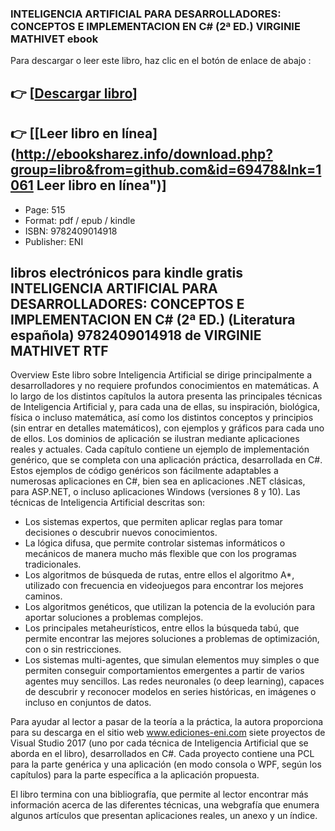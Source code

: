 ### INTELIGENCIA ARTIFICIAL PARA DESARROLLADORES: CONCEPTOS E IMPLEMENTACION EN C# (2ª ED.) VIRGINIE MATHIVET ebook

Para descargar o leer este libro, haz clic en el botón de enlace de abajo :

## 👉  [**[Descargar libro](http://ebooksharez.info/download.php?group=libro&from=github.com&id=69478&lnk=1061 "Descargar libro")**]

## 👉  [**[Leer libro en línea](http://ebooksharez.info/download.php?group=libro&from=github.com&id=69478&lnk=1061 Leer libro en línea")**]




* Page: 515
* Format: pdf / epub / kindle
* ISBN: 9782409014918
* Publisher:  ENI 

## libros electrónicos para kindle gratis INTELIGENCIA ARTIFICIAL PARA DESARROLLADORES: CONCEPTOS E IMPLEMENTACION EN C# (2ª ED.) (Literatura española) 9782409014918 de VIRGINIE MATHIVET RTF

Overview
Este libro sobre Inteligencia Artificial se dirige principalmente a desarrolladores y no requiere profundos conocimientos en matemáticas. A lo largo de los distintos capítulos la autora presenta las principales técnicas de Inteligencia Artificial y, para cada una de ellas, su inspiración, biológica, física o incluso matemática, así como los distintos conceptos y principios (sin entrar en detalles matemáticos), con ejemplos y gráficos para cada uno de ellos. Los dominios de aplicación se ilustran mediante aplicaciones reales y actuales. Cada capítulo contiene un ejemplo de implementación genérico, que se completa con una aplicación práctica, desarrollada en C#. Estos ejemplos de código genéricos son fácilmente adaptables a numerosas aplicaciones en C#, bien sea en aplicaciones .NET clásicas, para ASP.NET, o incluso aplicaciones Windows (versiones 8 y 10). Las técnicas de Inteligencia Artificial descritas son:

- Los sistemas expertos, que permiten aplicar reglas para tomar decisiones o descubrir nuevos conocimientos.
- La lógica difusa, que permite controlar sistemas informáticos o mecánicos de manera mucho más flexible que con los programas tradicionales.
- Los algoritmos de búsqueda de rutas, entre ellos el algoritmo A*, utilizado con frecuencia en videojuegos para encontrar los mejores caminos.
- Los algoritmos genéticos, que utilizan la potencia de la evolución para aportar soluciones a problemas complejos.
- Los principales metaheurísticos, entre ellos la búsqueda tabú, que permite encontrar las mejores soluciones a problemas de optimización, con o sin restricciones.
- Los sistemas multi-agentes, que simulan elementos muy simples o que permiten conseguir comportamientos emergentes a partir de varios agentes muy sencillos.
 Las redes neuronales (o deep learning), capaces de descubrir y reconocer modelos en series históricas, en imágenes o incluso en conjuntos de datos.

Para ayudar al lector a pasar de la teoría a la práctica, la autora proporciona para su descarga en el sitio web www.ediciones-eni.com siete proyectos de Visual Studio 2017 (uno por cada técnica de Inteligencia Artificial que se aborda en el libro), desarrollados en C#. Cada proyecto contiene una PCL para la parte genérica y una aplicación (en modo consola o WPF, según los capítulos) para la parte específica a la aplicación propuesta.

El libro termina con una bibliografía, que permite al lector encontrar más información acerca de las diferentes técnicas, una webgrafía que enumera algunos artículos que presentan aplicaciones reales, un anexo y un índice.



